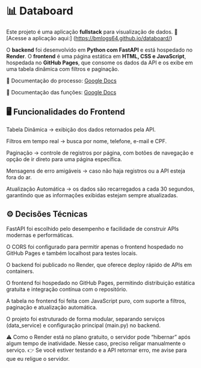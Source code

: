 # 📊 Databoard

Este projeto é uma aplicação **fullstack** para visualização de dados.
🔗 [Acesse a aplicação aqui:] (https://bmlogs64.github.io/databoard/)

O **backend** foi desenvolvido em **Python com FastAPI** e está hospedado no **Render**.
O **frontend** é uma página estática em **HTML, CSS e JavaScript**, hospedada no **GitHub Pages**, que consome os dados da API e os exibe em uma tabela dinâmica com filtros e paginação.

📄 Documentação do processo: [Google Docs](https://docs.google.com/document/d/1o9cLmsYfJeH0-UL6Spf1cMiDNIebFa3NTWBGvk8wGOo/edit?usp=sharing)

📄 Documentação das funções: [Google Docs](https://docs.google.com/document/d/1XPJUXPYPjHPgPcg9WMjFoiFcrOEd6uxkuodSZPrViDQ/edit?usp=sharing)

## 🖥️ Funcionalidades do Frontend

Tabela Dinâmica → exibição dos dados retornados pela API.

Filtros em tempo real → busca por nome, telefone, e-mail e CPF.

Paginação → controle de registros por página, com botões de navegação e opção de ir direto para uma página específica.

Mensagens de erro amigáveis → caso não haja registros ou a API esteja fora do ar.

Atualização Automática → os dados são recarregados a cada 30 segundos, garantindo que as informações exibidas estejam sempre atualizadas.

## ⚙️ Decisões Técnicas

FastAPI foi escolhido pelo desempenho e facilidade de construir APIs modernas e performáticas.

O CORS foi configurado para permitir apenas o frontend hospedado no GitHub Pages e também localhost para testes locais.

O backend foi publicado no Render, que oferece deploy rápido de APIs em containers.

O frontend foi hospedado no GitHub Pages, permitindo distribuição estática gratuita e integração contínua com o repositório.

A tabela no frontend foi feita com JavaScript puro, com suporte a filtros, paginação e atualização automática.

O projeto foi estruturado de forma modular, separando serviços (data_service) e configuração principal (main.py) no backend.

⚠️ Como o Render está no plano gratuito, o servidor pode “hibernar” após algum tempo de inatividade. Nesse caso, preciso religar manualmente o serviço.
👉 Se você estiver testando e a API retornar erro, me avise para que eu religue o servidor.
